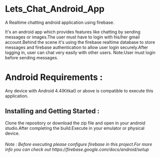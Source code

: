 # Lets_Chat_Android_App

A Realtime chatting android application using firebase.

It's an android app which provides features like chatting by sending messages or images.The user must have to login with his/her gmail account.Behind the scene it's using the firebase realtime database to store messages and firebase authentication to allow user login securely.After logging in, user can chat very easily with other users.
Note:User must login before sending messages.

<h1> Android Requirements : </h1>
Any device with Android 4.4(Kitkat) or above is compatible to execute this application.

<h2>Installing and Getting Started :</h2>
Clone the repository or download the zip file and open in your android studio.After completing the build.Execute in your emulator or physical device. </br>
<h6>Note : Before executing please configure firebase in this project.For more info you can check out https://firebase.google.com/docs/android/setup </h6>
